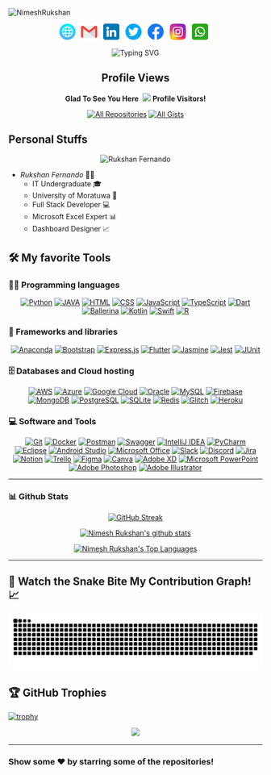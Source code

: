 ![NimeshRukshan](assets)

<p align="center">
	<a href="https://bit.ly/NimeshRukshan" title="Web"><img src="assets/LogoIcons/web.png" alt="Web" width="32" height="32"></a> &nbsp;
	<a href="mailto:rukshanfernando0416@gmail.com" title="email"><img src="assets/LogoIcons/gmail.png" alt="Email" width="32" height="32"></a> &nbsp;
	<a href="https://www.linkedin.com/in/rukshanfdo" title="LinkedIn"><img src="assets/LogoIcons/linkedin.png" alt="LinkedIn" width="32" height="32"></a> &nbsp;
	<a href="https://twitter.com/NimeshRukshan" title="Twitter"><img src="assets/LogoIcons/twitter.png" alt="Twitter" width="32" height="32"></a> &nbsp;
	<a href="https://web.facebook.com/RukshanFernando1216" title="Facebook"><img src="assets/LogoIcons/facebook.png" alt="Facebook" width="32" height="32"></a> &nbsp;
	<a href="https://www.instagram.com/nimesh_ferrnando/?utm_source=qr&r=nametag" title="Instagram"><img src="assets/LogoIcons/instagram.png" alt="Instagram" width="32" height="32"></a> &nbsp;
	<a href="https://api.whatsapp.com/send?phone=94773000961" title="WhatsApp"><img src="assets/LogoIcons/whatsapp.png" alt="WhatsApp" width="32" height="32"></a> &nbsp;
</p>

<p align="center">
	<img src="https://readme-typing-svg.herokuapp.com?font=Martian+Mono&weight=600&size=48&pause=1000&color=29a71a&center=true&vCenter=true&random=false&width=1500&height=200&lines=IT+Undergraduate+%F0%9F%91%A8%F0%9F%8F%BB%E2%80%8D%F0%9F%92%BB;Full+Stack+Developer+%F0%9F%92%BB;Microsoft+Excel+Expert+%F0%9F%92%BB;Dashboard+Designer+%F0%9F%93%88" alt="Typing SVG" />
</p>

<h2 align="center">Profile Views</h2>
<p align="center">
	<b>Glad To See You Here</b>&nbsp;
	<img src="https://profile-counter.glitch.me/NimeshRukshan/count.svg">
	<b>Profile Visitors!</b>   
</p>

<p align="center">
  <a href="https://github.com/NimeshRukshan?tab=repositories&sort=stargazers" target="_blank"><img alt="All Repositories" title="All Repositories" src="https://custom-icon-badges.herokuapp.com/badge/-All%20Repos-2962FF?style=for-the-badge&logoColor=white&logo=repo"/></a>
  <a href="https://gist.github.com/NimeshRukshan" target="_blank"><img alt="All Gists" title="All Gists" src="https://custom-icon-badges.herokuapp.com/badge/-All%20Gists-2962FF?style=for-the-badge&logoColor=white&logo=gist"/></a>
</p>

## Personal Stuffs

<p align="center">
    <img src="/mnt/data/file-kFpVEXb5JVxLsWyelysxKmqn" alt="Rukshan Fernando"/>
</p>

- *Rukshan Fernando* 👨‍🎓
  - IT Undergraduate 🎓
  - University of Moratuwa 🏫
  - Full Stack Developer 💻
  - Microsoft Excel Expert 📊
  - Dashboard Designer 📈

## 🛠 My favorite Tools

### 👨‍💻 Programming languages

<p align="center">
	<a href="https://github.com/search?q=user%3ANimeshRukshan+language%3Apython"><img alt="Python" src="https://img.shields.io/badge/python-3670A0?style=for-the-badge&logo=python&logoColor=ffdd54"></a>
	<a href="https://github.com/search?q=user%3ANimeshRukshan+language%3Ajava"><img alt="JAVA" src="https://img.shields.io/badge/java-%23ED8B00.svg?style=for-the-badge&logo=java&logoColor=white"></a>
	<a href="https://github.com/search?q=user%3ANimeshRukshan+language%3Ahtml"><img alt="HTML" src="https://img.shields.io/badge/html5-%23E34F26.svg?style=for-the-badge&logo=html5&logoColor=white"></a>
	<a href="https://github.com/search?q=user%3ANimeshRukshan+language%3Acss"><img alt="CSS" src="https://img.shields.io/badge/css3-%231572B6.svg?style=for-the-badge&logo=css3&logoColor=white"></a>
	<a href="https://github.com/search?q=user%3ANimeshRukshan+language%3Ajavascript"><img alt="JavaScript" src="https://img.shields.io/badge/javascript-%23323330.svg?style=for-the-badge&logo=javascript&logoColor=%23F7DF1E"></a>
	<a href="https://github.com/search?q=user%3ANimeshRukshan+language%3Atypescript"><img alt="TypeScript" src="https://img.shields.io/badge/typescript-%23007ACC.svg?style=for-the-badge&logo=typescript&logoColor=white"></a>
	<a href="https://github.com/search?q=user%3ANimeshRukshan+language%3Adart"><img alt="Dart" src="https://img.shields.io/badge/dart-%230175C2.svg?style=for-the-badge&logo=dart&logoColor=white"></a>
	<a href="https://github.com/search?q=user%3ANimeshRukshan+language%3Aballerina"><img alt="Ballerina" src="https://img.shields.io/badge/ballerina-%52C3C2.svg?style=for-the-badge&logo=ballerina&logoColor=52C3C2"></a>
	<a href="https://github.com/search?q=user%3ANimeshRukshan+language%3Akotlin"><img alt="Kotlin" src="https://img.shields.io/badge/kotlin-%230095D5.svg?style=for-the-badge&logo=kotlin&logoColor=white"></a>
	<a href="https://github.com/search?q=user%3ANimeshRukshan+language%3Aswift"><img alt="Swift" src="https://img.shields.io/badge/swift-F54A2A?style=for-the-badge&logo=swift&logoColor=white"></a>
	<a href="https://github.com/search?q=user%3ANimeshRukshan+language%3AR"><img alt="R" src="https://img.shields.io/badge/r-%23276DC3.svg?style=for-the-badge&logo=r&logoColor=white"></a>
</p>

### 🧰 Frameworks and libraries

<p align="center">
	<a href="#"><img alt="Anaconda" src="https://img.shields.io/badge/Anaconda-%2344A833.svg?style=for-the-badge&logo=anaconda&logoColor=white"></a>
	<a href="#"><img alt="Bootstrap" src="https://img.shields.io/badge/bootstrap-%23563D7C.svg?style=for-the-badge&logo=bootstrap&logoColor=white"></a>
	<a href="#"><img alt="Express.js" src="https://img.shields.io/badge/express.js-%23404d59.svg?style=for-the-badge&logo=express&logoColor=%2361DAFB"></a>
	<a href="#"><img alt="Flutter" src="https://img.shields.io/badge/Flutter-%2302569B.svg?style=for-the-badge&logo=Flutter&logoColor=white"></a>
	<a href="#"><img alt="Jasmine" src="https://img.shields.io/badge/jasmine-%238A4182.svg?style=for-the-badge&logo=jasmine&logoColor=white"></a>
	<a href="#"><img alt="Jest" src="https://img.shields.io/badge/jest-C21325?style=for-the-badge&logo=jest&logoColor=white"></a>
	<a href="#"><img alt="JUnit" src="https://img.shields.io/badge/JUnit-25A162?style=for-the-badge&logo=JUnit"></a>
</p>

### 🗄 Databases and Cloud hosting

<p align="center">
	<a href="#"><img alt="AWS" src="https://img.shields.io/badge/Amazon%20AWS-%23232F3E.svg?style=for-the-badge&logo=amazon-aws"></a>
	<a href="#"><img alt="Azure" src="https://img.shields.io/badge/Microsoft%20Azure-%230072C6.svg?style=for-the-badge&logo=microsoft-azure"></a>
	<a href="#"><img alt="Google Cloud" src="https://img.shields.io/badge/Google%20Cloud-%234285F4.svg?style=for-the-badge&logo=google-cloud&logoColor=white"></a>
	<a href="#"><img alt="Oracle" src="https://img.shields.io/badge/Oracle-F80000?style=for-the-badge&logo=oracle&logoColor=white"></a>
	<a href="#"><img alt="MySQL" src="https://img.shields.io/badge/mysql-%2300f.svg?style=for-the-badge&logo=mysql&logoColor=white"></a>
	<a href="#"><img alt="Firebase" src="https://img.shields.io/badge/firebase-%23039BE5.svg?style=for-the-badge&logo=firebase"></a>
	<a href="#"><img alt="MongoDB" src="https://img.shields.io/badge/mongodb-%2347A248.svg?style=for-the-badge&logo=mongodb&logoColor=white"></a>
	<a href="#"><img alt="PostgreSQL" src="https://img.shields.io/badge/postgreSQL-%23316192.svg?style=for-the-badge&logo=postgresql&logoColor=white"></a>
	<a href="#"><img alt="SQLite" src="https://img.shields.io/badge/sqlite-%2307405e.svg?style=for-the-badge&logo=sqlite&logoColor=white"></a>
	<a href="#"><img alt="Redis" src="https://img.shields.io/badge/redis-%23DD0031.svg?style=for-the-badge&logo=redis&logoColor=white"></a>
	<a href="#"><img alt="Glitch" src="https://img.shields.io/badge/Glitch-%233333FF.svg?style=for-the-badge&logo=glitch&logoColor=white"></a>
	<a href="#"><img alt="Heroku" src="https://img.shields.io/badge/Heroku-%23430098.svg?style=for-the-badge&logo=heroku&logoColor=white"></a>
</p>

### 💻 Software and Tools

<p align="center">
	<a href="#"><img alt="Git" src="https://img.shields.io/badge/git-%23F05033.svg?style=for-the-badge&logo=git&logoColor=white"></a>
	<a href="#"><img alt="Docker" src="https://img.shields.io/badge/docker-%230db7ed.svg?style=for-the-badge&logo=docker&logoColor=white"></a>
	<a href="#"><img alt="Postman" src="https://img.shields.io/badge/Postman-FF6C37?style=for-the-badge&logo=postman&logoColor=white"></a>
	<a href="#"><img alt="Swagger" src="https://img.shields.io/badge/-Swagger-%23Clojure?style=for-the-badge&logo=swagger&logoColor=white"></a>
	<a href="#"><img alt="IntelliJ IDEA" src="https://img.shields.io/badge/IntelliJIDEA-000000.svg?style=for-the-badge&logo=intellij-idea&logoColor=white"></a>
	<a href="#"><img alt="PyCharm" src="https://img.shields.io/badge/pycharm-143?style=for-the-badge&logo=pycharm&logoColor=black&color=black&labelColor=green"></a>
	<a href="#"><img alt="Eclipse" src="https://img.shields.io/badge/Eclipse-FE7A16.svg?style=for-the-badge&logo=apache-eclipse-ide&logoColor=white"></a>
	<a href="#"><img alt="Android Studio" src="https://img.shields.io/badge/Android%20Studio-3DDC84.svg?style=for-the-badge&logo=android-studio&logoColor=white"></a>
	<a href="#"><img alt="Microsoft Office" src="https://img.shields.io/badge/Microsoft_Office-D83B01?style=for-the-badge&logo=microsoft-office&logoColor=white"></a>
	<a href="#"><img alt="Slack" src="https://img.shields.io/badge/Slack-4A154B?style=for-the-badge&logo=slack&logoColor=white"></a>
	<a href="#"><img alt="Discord" src="https://img.shields.io/badge/Discord-%237289DA.svg?style=for-the-badge&logo=discord&logoColor=white"></a>
	<a href="#"><img alt="Jira" src="https://img.shields.io/badge/Jira-000000.svg?style=for-the-badge&logo=jira&logoColor=white"></a>
	<a href="#"><img alt="Notion" src="https://img.shields.io/badge/Notion-%23000000.svg?style=for-the-badge&logo=notion&logoColor=white"></a>
	<a href="#"><img alt="Trello" src="https://img.shields.io/badge/Trello-%23026AA7.svg?style=for-the-badge&logo=Trello&logoColor=white"></a>
	<a href="#"><img alt="Figma" src="https://img.shields.io/badge/figma-F24E1E.svg?style=for-the-badge&logo=figma&logoColor=white"></a>
	<a href="#"><img alt="Canva" src="https://img.shields.io/badge/Canva-%2300C4CC.svg?style=for-the-badge&logo=Canva&logoColor=white"></a>
	<a href="#"><img alt="Adobe XD" src="https://img.shields.io/badge/Adobe%20XD-470137?style=for-the-badge&logo=Adobe%20XD&logoColor=#FF61F6"></a>
	<a href="#"><img alt="Microsoft PowerPoint" src="https://img.shields.io/badge/Microsoft%20PowerPoint-B7472A?style=for-the-badge&logo=microsoft-powerpoint&logoColor=white"></a>
	<a href="#"><img alt="Adobe Photoshop" src="https://img.shields.io/badge/adobephotoshop-%2331A8FF.svg?style=for-the-badge&logo=adobephotoshop&logoColor=white"></a>
	<a href="#"><img alt="Adobe Illustrator" src="https://img.shields.io/badge/adobeillustrator-%23FF9A00.svg?style=for-the-badge&logo=adobeillustrator&logoColor=white"></a>
</p>

---

### 📊 Github Stats

<p align="center">
	<a href="#"><img alt="GitHub Streak" src="http://github-readme-streak-stats.herokuapp.com?user=NimeshRukshan&theme=dark&hide_border=true&date_format=j%20M%5B%20Y%5D&stroke=0000&background=060A0CD0"/></a>
</p>
<p align="center">
	<a href="#"><img alt="Nimesh Rukshan's github stats" src="https://github-readme-stats.vercel.app/api?username=NimeshRukshan&show_icons=true&count_private=true&theme=dark&hide_border=true&bg_color=0D1117" /></a>
</p>
<p align="center">
	<a href="#"><img alt="Nimesh Rukshan's Top Languages" src="https://github-readme-stats.vercel.app/api/top-langs/?username=NimeshRukshan&langs_count=8&count_private=true&layout=compact&theme=dark&hide_border=true&bg_color=0D1117"/></a>
</p>

---
## 🐍 Watch the Snake Bite My Contribution Graph! 📈

<p align="center">
    <img src="https://github.com/NimeshRukshan/NimeshRukshan/blob/output/dist/github-contribution-grid-snake-dark.svg">
</p>

## 🏆 GitHub Trophies
[![trophy](https://github-profile-trophy.vercel.app/?username=NimeshRukshan)](https://github.com/ryo-ma/github-profile-trophy)

<p align="center">
	<img src="assets/BottomImage.gif">
</p>

---

### Show some ❤ by starring some of the repositories!

<div align="center">

</div>
